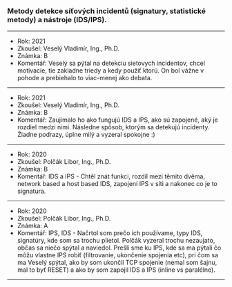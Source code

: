 ### Metody detekce síťových incidentů (signatury, statistické metody) a nástroje (IDS/IPS).

----------------------------------------

- Rok: 2021
- Zkoušel: Veselý Vladimír, Ing., Ph.D.
- Známka: B
- Komentář: Veselý sa pýtal na detekciu sietovych incidentov, chcel motivacie, tie zakladne triedy a kedy použiť ktorú. On bol vážne v pohode a prebiehalo to viac-menej ako debata.

----------------------------------------

- Rok: 2021
- Zkoušel: Veselý Vladimír, Ing., Ph.D.
- Známka: B
- Komentář: Zaujímalo ho ako fungujú IDS a IPS, ako sú zapojené, aký je rozdiel medzi nimi. Následne spôsob, ktorým sa detekujú incidenty. Žiadne podrazy, úplne milý a vyzeral spokojne :)

----------------------------------------

- Rok: 2020
- Zkoušel: Polčák Libor, Ing., Ph.D.
- Známka: B
- Komentář: IDS a IPS - Chtěl znát funkci, rozdíl mezi těmito dvěma, network based a host based IDS, zapojení IPS v síti a nakonec co je to signatura.

----------------------------------------

- Rok: 2020
- Zkoušel: Polčák Libor, Ing., Ph.D.
- Známka: A
- Komentář: IPS, IDS - Načrtol som prečo ich používame, typy IDS, signatúry, kde som sa trochu plietol. Polčák vyzeral trochu nezaujato, občas sa niečo spýtal a naviedol. Prešli sme ku IPS, kde sa ma pýtali čo môžu vlastne IPS robiť (filtrovanie, ukončenie spojenia etc), pri čom sa ma Veselý spýtal, ako by som ukončil TCP spojenie (nemal som šajnu, mal to byť RESET) a ako by som zapojil IDS a IPS (inline vs paralélne).

----------------------------------------
